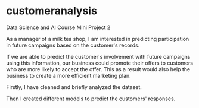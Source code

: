 # customeranalysis
Data Science and AI Course Mini Project 2

As a manager of a milk tea shop, I am interested in predicting participation in future campaigns based on the customer's records.

If we are able to predict the customer's involvement with future campaigns using this information, our business could promote their offers to customers who are more likely to accept the offer. This as a result would also help the business to create a more efficient marketing plan.

Firstly, I have cleaned and briefly analyzed the dataset.

Then I created different models to predict the customers' responses.
